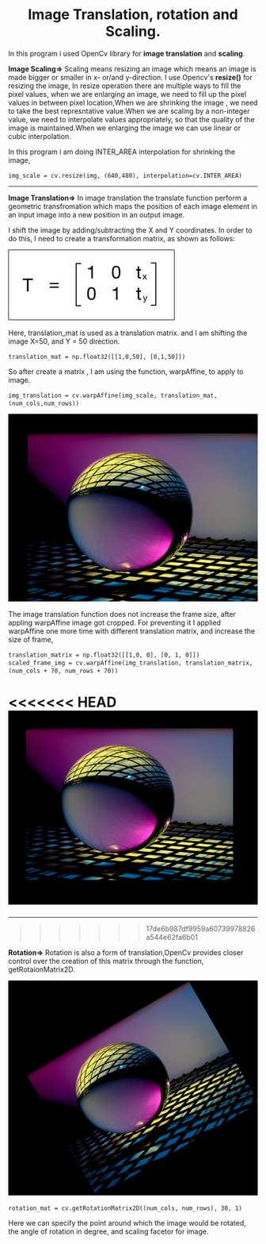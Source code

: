 <center><h1>Image Translation, rotation and Scaling.</h1></center>

In this program i used OpenCv library for **image translation** and **scaling**.

**Image Scaling=>** Scaling means resizing an image which means an image is made bigger or smaller in x- or/and  y-direction. I use Opencv's **resize()** for resizing the image, In resize operation there are multiple ways to fill the pixel values, when we are enlarging an image, we need to fill up the pixel values in between pixel location,When we are shrinking the image , we need to take the best represntative value.When we are scaling by a non-integer value, we need to interpolate values appropriately, so that the
quality of the image is maintained.When we enlarging the image we can use linear or cubic interpolation.

In this program i am doing INTER_AREA interpolation for shrinking the image,

```
img_scale = cv.resize(img, (640,480), interpolation=cv.INTER_AREA)
```
---

**Image Translation=>** In image translation the translate function perform a geometric transfromation which maps the position of each image element in an input image into a new position in an output image.



I shift the image by adding/subtracting the X and Y coordinates. In order to do this, I need to create a transformation matrix, as shown as
follows:

![Translate](../../images/Translate.jpg)

Here, translation_mat is used as a translation matrix. and I am shifting the image X=50, and Y = 50 direction.

```
translation_mat = np.float32([[1,0,50], [0,1,50]])
```
So after create a matrix , I am using the function, warpAffine, to apply to image.

```
img_translation = cv.warpAffine(img_scale, translation_mat, (num_cols,num_rows))
```
![Translate_image](../../images/Translation_screenshot_06.01.2021.png)

 The image translation function does not increase the frame size, after appling warpAffine image got cropped. For preventing it I applied warpAffine one more time with different translation matrix, and increase the size of frame,

 ```
 translation_matrix = np.float32([[1,0, 0], [0, 1, 0]])
scaled_frame_img = cv.warpAffine(img_translation, translation_matrix, (num_cols + 70, num_rows + 70))
 ```
<<<<<<< HEAD
![fixed_frame](../../images/Translation_image_screenshot_06.01.2021.png)
=======
 ---
>>>>>>> 17de6b987df9959a60739978826a544e62fa6b01

**Rotation=>** Rotation is also a form of translation,OpenCv provides closer control over the creation of this matrix through the function, getRotaionMatrix2D.

![Rotated_image](../../images/Rotation_screenshot_06.01.2021.png)

```
rotation_mat = cv.getRotationMatrix2D((num_cols, num_rows), 30, 1) 
```
Here we can specify the point around which the image would be rotated, the angle of rotation in degree, and scaling facetor for image.

